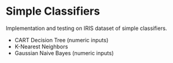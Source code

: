 # Simple Classifiers

Implementation and testing on IRIS dataset of simple classifiers.

- CART Decision Tree (numeric inputs)
- K-Nearest Neighbors
- Gaussian Naive Bayes (numeric inputs)

